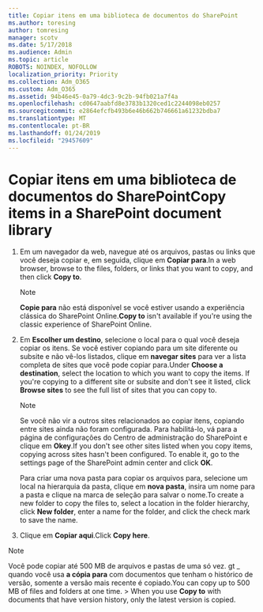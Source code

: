 ```yaml
---
title: Copiar itens em uma biblioteca de documentos do SharePoint
ms.author: toresing
author: tomresing
manager: scotv
ms.date: 5/17/2018
ms.audience: Admin
ms.topic: article
ROBOTS: NOINDEX, NOFOLLOW
localization_priority: Priority
ms.collection: Adm_O365
ms.custom: Adm_O365
ms.assetid: 94b46e45-0a79-4dc3-9c2b-94fb021a7f4a
ms.openlocfilehash: cd0647aabfd8e3783b1320ced1c2244098eb0257
ms.sourcegitcommit: e2864efcfb493b6e46b662b746661a61232bdba7
ms.translationtype: MT
ms.contentlocale: pt-BR
ms.lasthandoff: 01/24/2019
ms.locfileid: "29457609"
---
```

# <a name="copy-items-in-a-sharepoint-document-library"></a><span data-ttu-id="b9fb8-102">Copiar itens em uma biblioteca de documentos do SharePoint</span><span class="sxs-lookup"><span data-stu-id="b9fb8-102">Copy items in a SharePoint document library</span></span>

1. <span data-ttu-id="b9fb8-103">Em um navegador da web, navegue até os arquivos, pastas ou links que você deseja copiar e, em seguida, clique em **Copiar para**.</span><span class="sxs-lookup"><span data-stu-id="b9fb8-103">In a web browser, browse to the files, folders, or links that you want to copy, and then click **Copy to**.</span></span>
    
    > [!NOTE]
    > <span data-ttu-id="b9fb8-104">**Copie para** não está disponível se você estiver usando a experiência clássica do SharePoint Online.</span><span class="sxs-lookup"><span data-stu-id="b9fb8-104">**Copy to** isn't available if you're using the classic experience of SharePoint Online.</span></span> 
  
2. <span data-ttu-id="b9fb8-p101">Em **Escolher um destino**, selecione o local para o qual você deseja copiar os itens. Se você estiver copiando para um site diferente ou subsite e não vê-los listados, clique em **navegar sites** para ver a lista completa de sites que você pode copiar para.</span><span class="sxs-lookup"><span data-stu-id="b9fb8-p101">Under **Choose a destination**, select the location to which you want to copy the items. If you're copying to a different site or subsite and don't see it listed, click **Browse sites** to see the full list of sites that you can copy to.</span></span> 
    
    > [!NOTE]
    > <span data-ttu-id="b9fb8-p102">Se você não vir a outros sites relacionados ao copiar itens, copiando entre sites ainda não foram configurada. Para habilitá-lo, vá para a página de configurações do Centro de administração do SharePoint e clique em **Okey**.</span><span class="sxs-lookup"><span data-stu-id="b9fb8-p102">If you don't see other sites listed when you copy items, copying across sites hasn't been configured. To enable it, go to the settings page of the SharePoint admin center and click **OK**.</span></span> 
  
    <span data-ttu-id="b9fb8-109">Para criar uma nova pasta para copiar os arquivos para, selecione um local na hierarquia da pasta, clique em **nova pasta**, insira um nome para a pasta e clique na marca de seleção para salvar o nome.</span><span class="sxs-lookup"><span data-stu-id="b9fb8-109">To create a new folder to copy the files to, select a location in the folder hierarchy, click **New folder**, enter a name for the folder, and click the check mark to save the name.</span></span>
    
3. <span data-ttu-id="b9fb8-110">Clique em **Copiar aqui**.</span><span class="sxs-lookup"><span data-stu-id="b9fb8-110">Click **Copy here**.</span></span>
    
> [!NOTE]
>  <span data-ttu-id="b9fb8-p103">Você pode copiar até 500 MB de arquivos e pastas de uma só vez. gt _ quando você usa **a cópia para** com documentos que tenham o histórico de versão, somente a versão mais recente é copiado.</span><span class="sxs-lookup"><span data-stu-id="b9fb8-p103">You can copy up to 500 MB of files and folders at one time. >  When you use **Copy to** with documents that have version history, only the latest version is copied.</span></span> 
  

